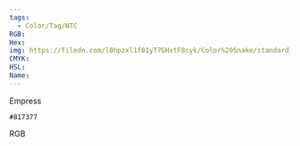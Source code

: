 ```yaml
---
tags:
  - Color/Tag/NTC
RGB:
Hex:
img: https://filedn.com/l0hpzxl1f01yT7GHxtF8cyk/Color%20Snake/standard_csv_to_svg/817377.svg
CMYK:
HSL:
Name:
---
```

Empress
```palette
#817377
```
RGB
